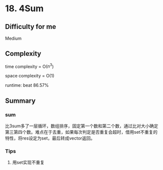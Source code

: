 # 18. 4Sum
## Difficulty for me
Medium

## Complexity

time complexity = O($n^3$)

space complexity = O(1)

runtime: beat 86.57%

## Summary
### sum

比3sum多了一层循环，数组排序，固定第一个数和第二个数，通过比对大小确定第三第四个数。难点在于去重，如果每次判定是否重复会超时，借用set不重复的特性，将res设定为set，最后转成vector返回。

### Tips

1. 用set实现不重复